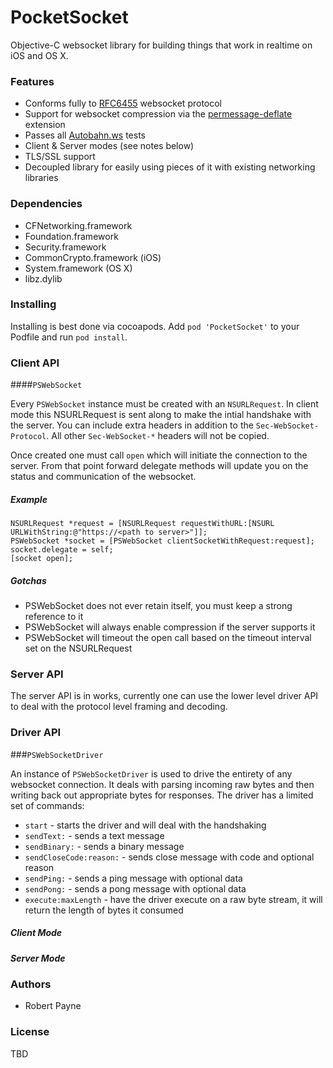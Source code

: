 PocketSocket
============

Objective-C websocket library for building things that work in realtime on iOS and OS X.

### Features

* Conforms fully to [RFC6455](http://tools.ietf.org/html/rfc6455) websocket protocol
* Support for websocket compression via the [permessage-deflate](http://tools.ietf.org/html/draft-ietf-hybi-permessage-compression-17) extension
* Passes all [Autobahn.ws](http://autobahn.ws) tests
* Client & Server modes (see notes below)
* TLS/SSL support
* Decoupled library for easily using pieces of it with existing networking libraries

### Dependencies

* CFNetworking.framework
* Foundation.framework
* Security.framework
* CommonCrypto.framework (iOS)
* System.framework (OS X)
* libz.dylib

### Installing

Installing is best done via cocoapods. Add `pod 'PocketSocket'` to your Podfile and run `pod install`.

### Client API

####`PSWebSocket`

Every `PSWebSocket` instance must be created with an `NSURLRequest`. In client mode this NSURLRequest is sent along to make the intial handshake with the server. You can include extra headers in addition to the `Sec-WebSocket-Protocol`. All other `Sec-WebSocket-*` headers will not be copied.

Once created one must call `open` which will initiate the connection to the server. From that point forward delegate methods will update you on the status and communication of the websocket.

##### Example

```objc
NSURLRequest *request = [NSURLRequest requestWithURL:[NSURL URLWithString:@"https://<path to server>"]];
PSWebSocket *socket = [PSWebSocket clientSocketWithRequest:request];
socket.delegate = self;
[socket open];
```

##### Gotchas

* PSWebSocket does not ever retain itself, you must keep a strong reference to it
* PSWebSocket will always enable compression if the server supports it
* PSWebSocket will timeout the open call based on the timeout interval set on the NSURLRequest

### Server API

The server API is in works, currently one can use the lower level driver API to deal with the protocol level framing and decoding.

### Driver API

###`PSWebSocketDriver`

An instance of `PSWebSocketDriver` is used to drive the entirety of any websocket connection. It deals with parsing incoming raw bytes and then writing back out appropriate bytes for responses. The driver has a limited set of commands:

* `start` - starts the driver and will deal with the handshaking
* `sendText:` - sends a text message
* `sendBinary:` - sends a binary message
* `sendCloseCode:reason:` - sends close message with code and optional reason
* `sendPing:` - sends a ping message with optional data
* `sendPong:` - sends a pong message with optional data
* `execute:maxLength` - have the driver execute on a raw byte stream, it will return the length of bytes it consumed

##### Client Mode


##### Server Mode


### Authors

* Robert Payne

### License

TBD
